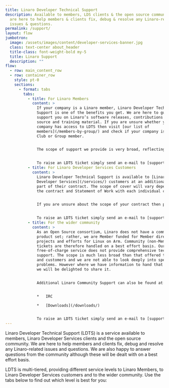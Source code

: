 ```yaml
---
title: Linaro Developer Technical Support
description: Available to members, LDS clients & the open source community. We
  are here to help members & clients fix, debug & resolve any Linaro-related
  issues & questions.
permalink: /support/
layout: flow
jumbotron:
  image: /assets/images/content/developer-services-banner.jpg
  class: text-center about_header
  title-class: font-weight-bold my-5
  title: Linaro Support
  description: ""
flow:
  - row: main_content_row
  - row: container_row
    style: pt-0
    sections:
      - format: tabs
        tabs:
          - title: For Linaro Members
            content: >
              If your company is a Linaro member, Linaro Developer Technical
              Support is one of the benefits you get. We are here to guide and
              support you on Linaro’s software releases, contributions to open
              source and training material. If you are unsure whether your
              company has access to LDTS then visit [our list of
              members](/members-by-group/) and check if your company is a Core,
              Club or Group member.


              The scope of support we provide is very broad, reflecting the many different areas Linaro operates in. Examples of technologies around which we provide support include GNU and LLVM toolchains for Arm platforms, Linux kernel (including mainline, Linaro Stable Kernel and kernel testing), power optimization and testing, OP-TEE, QEMU/KVM, LAVA, SQUAD and any work by your landing team.


              To raise an LDTS ticket simply send an e-mail to [support@linaro.org](mailto:support@linaro.org) from your company e-mail address or, if you prefer, register using your company e-mail address at [https://support.linaro.org](https://support.linaro.org). LDTS uses domain names to prioritize tickets from member companies, if you do not use your company e-mail address then your ticket will not be prioritized correctly.
          - title: For Linaro Developer Services Customers
            content: >
              Linaro Developer Technical Support is available to [Linaro
              Developer Services](/services/) customers at an additional fee as
              part of their contract. The scope of cover will vary depending on
              the contract and Statement of Work with each individual customer.


              If you are unsure about the scope of your contract then please raise a ticket with us nonetheless. Our engineers are briefed on the support levels for each customer and if you do not receive support as part of your contract we will treat your query as a community ticket (see next tab).


              To raise an LDTS ticket simply send an e-mail to [support@linaro.org](mailto:support@linaro.org) from company e-mail address or, if you prefer, register using your company e-mail address at [https://support.linaro.org](https://support.linaro.org). LDTS uses domain names to prioritize tickets from our customers, if you do not use your company e-mail address then your ticket will not be prioritized correctly.
          - title: For the wider community
            content: >
              As an Open Source consortium, Linaro does not have a commercial
              product set; rather, we are Member funded for Member directed
              projects and efforts for Linux on Arm. Community (non-Member)
              tickets are therefore handled on a best effort basis. Our
              free-of-charge service does not provide comprehensive technical
              support. The scope is much less broad than that offered to members
              and customers and we are not able to look deeply into specific
              problems. However where we have information to hand that can help,
              we will be delighted to share it.


              Additional Linaro Community Support can also be found at:


              *   IRC

              *   [Downloads](/downloads/)


              To raise an LDTS ticket simply send an e-mail to [support@linaro.org](mailto:support@linaro.org) or, if you prefer, register at [https://support.linaro.org](https://support.linaro.org/).
---
```


Linaro Developer Technical Support (LDTS) is a service available to members, Linaro Developer Services clients and
the open source community. We are here to help members and clients fix, debug and resolve any Linaro-related issues
and questions. We are also happy to answer questions from the community although these will be dealt with on a best
effort basis.

LDTS is multi-tiered, providing different service levels to Linaro Members, to Linaro Developer Services customers
and to the wider community. Use the tabs below to find out which level is best for you:
